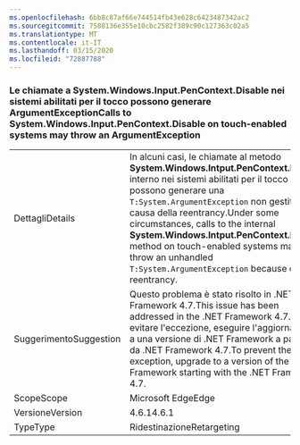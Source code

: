 ```yaml
---
ms.openlocfilehash: 6bb8c87af66e744514fb43e628c6423487342ac2
ms.sourcegitcommit: 7588136e355e10cbc2582f389c90c127363c02a5
ms.translationtype: MT
ms.contentlocale: it-IT
ms.lasthandoff: 03/15/2020
ms.locfileid: "72887788"
---
```

### <a name="calls-to-systemwindowsinputpencontextdisable-on-touch-enabled-systems-may-throw-an-argumentexception"></a><span data-ttu-id="dc549-101">Le chiamate a System.Windows.Input.PenContext.Disable nei sistemi abilitati per il tocco possono generare ArgumentException</span><span class="sxs-lookup"><span data-stu-id="dc549-101">Calls to System.Windows.Input.PenContext.Disable on touch-enabled systems may throw an ArgumentException</span></span>

|   |   |
|---|---|
|<span data-ttu-id="dc549-102">Dettagli</span><span class="sxs-lookup"><span data-stu-id="dc549-102">Details</span></span>|<span data-ttu-id="dc549-103">In alcuni casi, le chiamate al metodo **System.Windows.Intput.PenContext.Disable** interno nei sistemi abilitati per il tocco possono generare una <code>T:System.ArgumentException</code> non gestita a causa della reentrancy.</span><span class="sxs-lookup"><span data-stu-id="dc549-103">Under some circumstances, calls to the internal **System.Windows.Intput.PenContext.Disable** method on touch-enabled systems may throw an unhandled <code>T:System.ArgumentException</code> because of reentrancy.</span></span>|
|<span data-ttu-id="dc549-104">Suggerimento</span><span class="sxs-lookup"><span data-stu-id="dc549-104">Suggestion</span></span>|<span data-ttu-id="dc549-105">Questo problema è stato risolto in .NET Framework 4.7.</span><span class="sxs-lookup"><span data-stu-id="dc549-105">This issue has been addressed in the .NET Framework 4.7.</span></span> <span data-ttu-id="dc549-106">Per evitare l'eccezione, eseguire l'aggiornamento a una versione di .NET Framework a partire da .NET Framework 4.7.</span><span class="sxs-lookup"><span data-stu-id="dc549-106">To prevent the exception, upgrade to a version of the .NET Framework starting with the .NET Framework 4.7.</span></span>|
|<span data-ttu-id="dc549-107">Scope</span><span class="sxs-lookup"><span data-stu-id="dc549-107">Scope</span></span>|<span data-ttu-id="dc549-108">Microsoft Edge</span><span class="sxs-lookup"><span data-stu-id="dc549-108">Edge</span></span>|
|<span data-ttu-id="dc549-109">Versione</span><span class="sxs-lookup"><span data-stu-id="dc549-109">Version</span></span>|<span data-ttu-id="dc549-110">4.6.1</span><span class="sxs-lookup"><span data-stu-id="dc549-110">4.6.1</span></span>|
|<span data-ttu-id="dc549-111">Type</span><span class="sxs-lookup"><span data-stu-id="dc549-111">Type</span></span>|<span data-ttu-id="dc549-112">Ridestinazione</span><span class="sxs-lookup"><span data-stu-id="dc549-112">Retargeting</span></span>|
